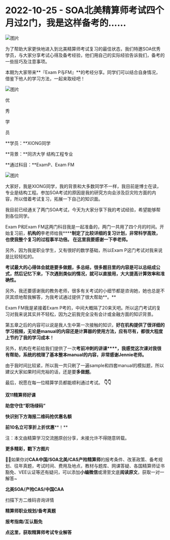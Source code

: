 # 2022-10-25 - SOA北美精算师考试四个月过2门，我是这样备考的......

![图片](https://mmbiz.qpic.cn/mmbiz_jpg/mK3FpI9af4kpwsvQadibUCKtJXjwazMtvLIZianjl84OysgPxXw8Hn7LB7h0GQVecmVkEpnibCbaITMWjfR2AUEsw/640?wx_fmt=jpeg&wxfrom=5&wx_lazy=1&wx_co=1&tp=webp)

为了帮助大家更快地进入到北美精算师考试复习的最佳状态，我们特邀SOA优秀学员，与大家分享考试心得及备考经验，他们用自己的实际经验告诉我们，备考的一些技巧及注意事项。

本期为大家带来**『Exam P与FM』**的考经分享。同学们可以结合自身情况，借鉴下他人的学习方法，一起来取经吧！

![图片](https://mmbiz.qpic.cn/mmbiz_jpg/ZQ5icu64mWeO3y7EEQ4H8OUQfg1LAmKqSEOquHaiazl7JwibhFvqArooqPp5R9ZIxRjVicmQAVPz9B6Y8vaUgzjLDg/640?wx_fmt=jpeg&wxfrom=5&wx_lazy=1&wx_co=1&tp=webp)

优

秀

学

员

**学员：**XIONG同学

**背景：**同济大学 结构工程专业

**通过科目：**ExamP、Exam FM

![图片](https://mmbiz.qpic.cn/mmbiz_gif/7QRTvkK2qC4ia5UrsIrkGrdzLz4x5Nbv7F8m1CQmrcTyM2C93TQoITGibV8TL7dJYbPS0I7SWC4mjCXAzUTJegqQ/640?wx_fmt=gif&tp=webp&wxfrom=5&wx_lazy=1)

大家好，我是XIONG同学，我的背景和大多数同学不一样，我目前是博士在读，专业是结构工程。参加SOA考试的原因是我的研究方向会涉及巨灾险方面的内容，所以借着考试复习，拓展一下自己的知识面。

我目前已经通关了两门SOA考试，今天为大家分享下我的考试经验，希望能够帮到各位同学。

Exam P和Exam FM这两门科目我是一起准备的，两门一共用了四个月的时间。开始复习前，**机构的**李老师给我******制定了比较详细的复习计划，非常科学高效，也使我整个复习的过程事半功倍。 在这里我要感谢一下李老师。**

另外，因为我是职业学生，又有很好的数学基础，所以Exam P这门考试对我来说是比较轻松的。

**考试最大的心得体会就是要多做题，多总结，很多题目里的内容是可以总结成公式，然后记忆下来，下次遇到类似的情况，就可以直接用，大大提高计算效率和准确性。**

另外，我还要感谢我的教务老师，很多有关考试的小细节都是咨询她，她也总是不厌其烦地帮我解答，为我考试通过提供了很大帮助**。**

Exam FM我是紧接着Exam P考的，中间大概隔了20来天吧。所以这门考试的复习对我来说其实并不轻松，因为之前我完全没有会计或金融方面的知识背景。

第五章之后的内容可以说是我人生中第一次接触的知识，**好在机构****提****供了很详细的学习视频，无论是manual的内容还是计算器的使用方法，应有尽有，都很大程度上节约了我的学习成本！**

另外，机构在考前给我们提供了一次**考前冲刺的讲课****，我感觉这次课对我很有帮助，系统的梳理了基本整本manual的内容，非常感谢Jennie老师。**

由于我时间比较紧，所以我一共只刷了一遍sample和四套manual的模拟题，所以建议大家如果时间充裕的话，还是要**多做题**。

最后，祝愿在每一位精算学员都能顺利通过考试。
**👇👇**

**双11精算师好课**

**助您守住“职场绿码”**

**快识别下方海报二维码抢优惠名额**

**前10名立可享折上折优惠****！**


注：本文由精算学习交流圈原创分享，未接允许不得随意转载。

**更多精彩，戳下方图片**


[](http://mp.weixin.qq.com/s?__biz=Mzg5ODgxNDE0NQ==&mid=2247487955&idx=1&sn=4cd64dbe9b2ed7a555f78b31464a987b&chksm=c05d887df72a016ba99af58538df3fcffe85c27d0de302cdbafe776b98794878482e6edccbe8&scene=21#wechat_redirect)

[](http://mp.weixin.qq.com/s?__biz=Mzg5ODgxNDE0NQ==&mid=2247485880&idx=1&sn=0ba2bf0e4451dec32a929e06b118121c&chksm=c05d9016f72a1900fe9894195b322250dec7c7456ca30c5cce94ae6819d30bc65094e2e2719d&scene=21#wechat_redirect)

[](http://mp.weixin.qq.com/s?__biz=Mzg5ODgxNDE0NQ==&mid=2247483716&idx=1&sn=e1df2885756e4f4a72d0567ffa4690bb&chksm=c05d98eaf72a11fca6a29c8eb62754a0b92898373d1de868332308fafe026d4c456fc0f4653f&scene=21#wechat_redirect)

[](http://mp.weixin.qq.com/s?__biz=Mzg5ODgxNDE0NQ==&mid=2247484036&idx=1&sn=9bfce993ba0c830ec1e4b39b6716dd12&chksm=c05d9b2af72a123ccbaf001cc3fc565750743273fa0647a136e7593c7e21d55402af0fed5006&scene=21#wechat_redirect)

[](http://mp.weixin.qq.com/s?__biz=Mzg5ODgxNDE0NQ==&mid=2247484305&idx=1&sn=faae400b6a109a99b390d9cf3b2e4c29&chksm=c05d9a3ff72a1329c36d211fdd502501b728c1692d079cf95ee41fd0269002f7c72cffff1ad0&scene=21#wechat_redirect)



**💁‍♀️**如果你对**CAA中国/SOA北美/CAS产险精算师**的报考条件、改革政策、备考规划、往年真题，考试时间、费用及地点，教材与题库、网课答疑、各国精算师证书豁免、VEE认证等还有疑问，可以添加**小编微信**或滑至文底**阅读原文**，获取一对一解答~

**北美SOA/产险CAS/中国CAA**

扫描下方二维码咨询详情


**精算师职业规划/备考真题**

**报考指南/互认豁免**


**点这里，获取精算师考试专业解答**